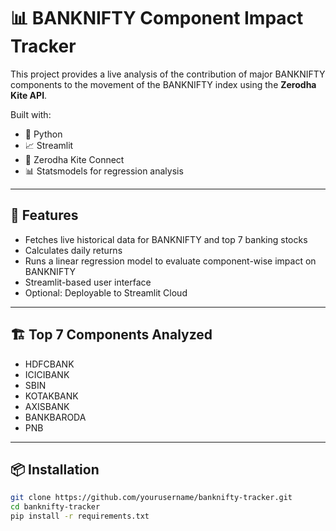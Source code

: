 # 📊 BANKNIFTY Component Impact Tracker

This project provides a live analysis of the contribution of major BANKNIFTY components to the movement of the BANKNIFTY index using the **Zerodha Kite API**.

Built with:
- 🐍 Python
- 📈 Streamlit
- 🔗 Zerodha Kite Connect
- 📊 Statsmodels for regression analysis

---

## 🚀 Features

- Fetches live historical data for BANKNIFTY and top 7 banking stocks
- Calculates daily returns
- Runs a linear regression model to evaluate component-wise impact on BANKNIFTY
- Streamlit-based user interface
- Optional: Deployable to Streamlit Cloud

---

## 🏗 Top 7 Components Analyzed

- HDFCBANK
- ICICIBANK
- SBIN
- KOTAKBANK
- AXISBANK
- BANKBARODA
- PNB

---

## 📦 Installation

```bash
git clone https://github.com/yourusername/banknifty-tracker.git
cd banknifty-tracker
pip install -r requirements.txt
